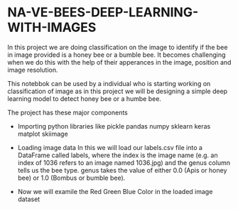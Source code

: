 # NA-VE-BEES-DEEP-LEARNING-WITH-IMAGES

In this project we are doing classification on the image to identify if the bee in image provided is a honey bee or a bumble bee.
It becomes challenging when we do this with the help of their apperances in the image, position and image resolution.

This notebbok can be used by a individual who is starting working on classification of image as in this project we will be designing a simple deep learning model to detect honey bee or a humbe bee.

The project has these major components
- Importing python libraries like 
  pickle
  pandas
  numpy
  sklearn
  keras
  matplot
  skiimage
  
- Loading image data
  In this we will load our labels.csv file into a DataFrame called labels, where the index is the image name (e.g. an index of 1036 refers to an image named 1036.jpg) and the genus column tells us the bee type. genus takes the value of either 0.0 (Apis or honey bee) or 1.0 (Bombus or bumble bee).

- Now we will examile the Red Green Blue Color in the loaded image dataset
